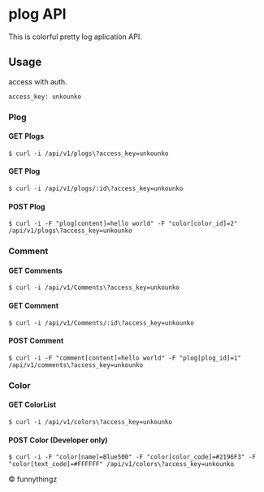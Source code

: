 # plog API

This is colorful pretty log aplication API.

## Usage

access with auth.

```
access_key: unkounko
```

### Plog

#### GET Plogs

```
$ curl -i /api/v1/plogs\?access_key=unkounko
```

#### GET Plog

```
$ curl -i /api/v1/plogs/:id\?access_key=unkounko
```

#### POST Plog

```
$ curl -i -F "plog[content]=hello world" -F "color[color_id]=2" /api/v1/plogs\?access_key=unkounko
```

### Comment

#### GET Comments

```
$ curl -i /api/v1/Comments\?access_key=unkounko
```

#### GET Comment

```
$ curl -i /api/v1/Comments/:id\?access_key=unkounko
```

#### POST Comment

```
$ curl -i -F "comment[content]=hello world" -F "plog[plog_id]=1" /api/v1/comments\?access_key=unkounko
```

### Color

#### GET ColorList

```
$ curl -i /api/v1/colors\?access_key=unkounko
```

#### POST Color (Developer only)

```
$ curl -i -F "color[name]=Blue500" -F "color[color_code]=#2196F3" -F "color[text_code]=#FFFFFF" /api/v1/colors\?access_key=unkounko
```

&copy; funnythingz
